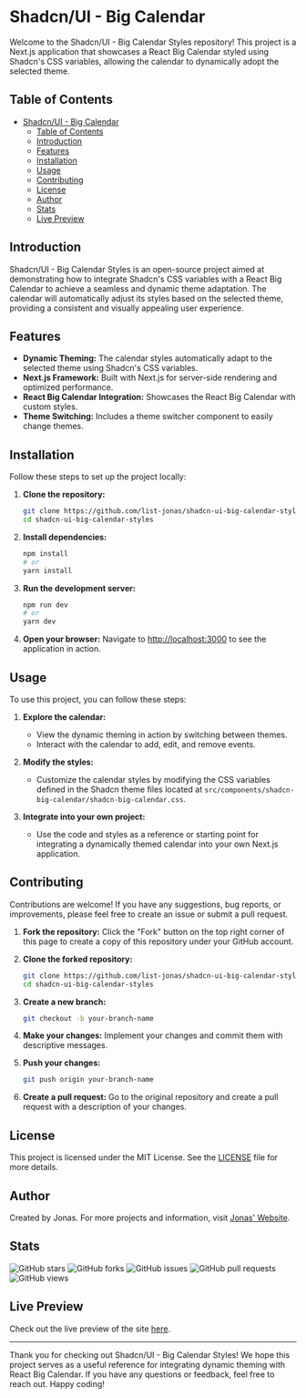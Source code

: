 # Shadcn/UI - Big Calendar

Welcome to the Shadcn/UI - Big Calendar Styles repository! This project is a Next.js application that showcases a React Big Calendar styled using Shadcn's CSS variables, allowing the calendar to dynamically adopt the selected theme.

## Table of Contents

- [Shadcn/UI - Big Calendar](#shadcnui---big-calendar)
  - [Table of Contents](#table-of-contents)
  - [Introduction](#introduction)
  - [Features](#features)
  - [Installation](#installation)
  - [Usage](#usage)
  - [Contributing](#contributing)
  - [License](#license)
  - [Author](#author)
  - [Stats](#stats)
  - [Live Preview](#live-preview)

## Introduction

Shadcn/UI - Big Calendar Styles is an open-source project aimed at demonstrating how to integrate Shadcn's CSS variables with a React Big Calendar to achieve a seamless and dynamic theme adaptation. The calendar will automatically adjust its styles based on the selected theme, providing a consistent and visually appealing user experience.

## Features

- **Dynamic Theming:** The calendar styles automatically adapt to the selected theme using Shadcn's CSS variables.
- **Next.js Framework:** Built with Next.js for server-side rendering and optimized performance.
- **React Big Calendar Integration:** Showcases the React Big Calendar with custom styles.
- **Theme Switching:** Includes a theme switcher component to easily change themes.

## Installation

Follow these steps to set up the project locally:

1. **Clone the repository:**
    ```sh
    git clone https://github.com/list-jonas/shadcn-ui-big-calendar-styles.git
    cd shadcn-ui-big-calendar-styles
    ```

2. **Install dependencies:**
    ```sh
    npm install
    # or
    yarn install
    ```

3. **Run the development server:**
    ```sh
    npm run dev
    # or
    yarn dev
    ```

4. **Open your browser:**
    Navigate to [http://localhost:3000](http://localhost:3000) to see the application in action.

## Usage

To use this project, you can follow these steps:

1. **Explore the calendar:**
   - View the dynamic theming in action by switching between themes.
   - Interact with the calendar to add, edit, and remove events.

2. **Modify the styles:**
   - Customize the calendar styles by modifying the CSS variables defined in the Shadcn theme files located at `src/components/shadcn-big-calendar/shadcn-big-calendar.css`.

3. **Integrate into your own project:**
   - Use the code and styles as a reference or starting point for integrating a dynamically themed calendar into your own Next.js application.

## Contributing

Contributions are welcome! If you have any suggestions, bug reports, or improvements, please feel free to create an issue or submit a pull request.

1. **Fork the repository:**
    Click the "Fork" button on the top right corner of this page to create a copy of this repository under your GitHub account.

2. **Clone the forked repository:**
    ```sh
    git clone https://github.com/list-jonas/shadcn-ui-big-calendar-styles.git
    cd shadcn-ui-big-calendar-styles
    ```

3. **Create a new branch:**
    ```sh
    git checkout -b your-branch-name
    ```

4. **Make your changes:**
    Implement your changes and commit them with descriptive messages.

5. **Push your changes:**
    ```sh
    git push origin your-branch-name
    ```

6. **Create a pull request:**
    Go to the original repository and create a pull request with a description of your changes.

## License

This project is licensed under the MIT License. See the [LICENSE](LICENSE) file for more details.

## Author

Created by Jonas. For more projects and information, visit [Jonas' Website](https://jonas-list.vercel.app).

## Stats

![GitHub stars](https://img.shields.io/github/stars/list-jonas/shadcn-ui-big-calendar)
![GitHub forks](https://img.shields.io/github/forks/list-jonas/shadcn-ui-big-calendar)
![GitHub issues](https://img.shields.io/github/issues/list-jonas/shadcn-ui-big-calendar)
![GitHub pull requests](https://img.shields.io/github/issues-pr/list-jonas/shadcn-ui-big-calendar)
![GitHub views](https://komarev.com/ghpvc/?username=list-jonas&repo=shadcn-ui-big-calendar&color=blue)

## Live Preview

Check out the live preview of the site [here](https://shadcn-ui-big-calendar.vercel.app/).

---

Thank you for checking out Shadcn/UI - Big Calendar Styles! We hope this project serves as a useful reference for integrating dynamic theming with React Big Calendar. If you have any questions or feedback, feel free to reach out. Happy coding!